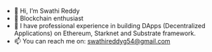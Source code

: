 - 👋 Hi, I’m Swathi Reddy
- 👀 Blockchain enthusiast
- 🌱 I have professional experience in building DApps (Decentralized Applications) on Ethereum, Starknet and Substrate framework.
- 📫 You can reach me on: swathireddyg54@gmail.com

<!---
swathireddy26/swathireddy26 is a ✨ special ✨ repository because its `README.md` (this file) appears on your GitHub profile.
You can click the Preview link to take a look at your changes.
--->
